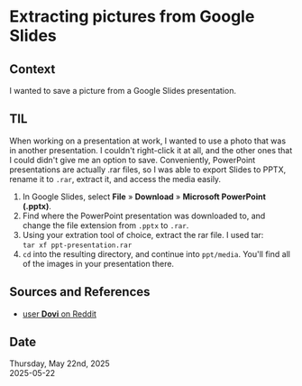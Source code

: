 # Extracting pictures from Google Slides

## Context
I wanted to save a picture from a Google Slides presentation. 

## TIL
When working on a presentation at work, I wanted to use a photo that was in another presentation. I couldn't right-click it at all, and the other ones that I could didn't give me an option to save. Conveniently, PowerPoint presentations are actually .rar files, so I was able to export Slides to PPTX, rename it to `.rar`, extract it, and access the media easily. 

1. In Google Slides, select **File** » **Download** » **Microsoft PowerPoint (.pptx)**.  
2. Find where the PowerPoint presentation was downloaded to, and change the file extension from `.pptx` to `.rar`.  
3. Using your extration tool of choice, extract the rar file. I used tar:  
```tar xf ppt-presentation.rar``` 
4. `cd` into the resulting directory, and continue into `ppt/media`. You'll find all of the images in your presentation there. 

## Sources and References
* [user **Dovi** on Reddit](https://old.reddit.com/r/GoogleSlides/comments/1ctnfg3/extracting_pics_from_slides/ly3058w/)  

## Date
Thursday, May 22nd, 2025  
2025-05-22  
